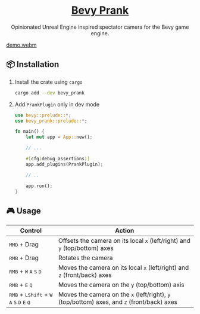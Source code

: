 <div align="center">

# [Bevy Prank](https://crates.io/crates/bevy_prank)

Opinionated Unreal Engine inspired spectator camera for the Bevy game engine.

</div>

[demo.webm](https://github.com/utilyre/bevy_prank/assets/91974155/fd971418-b369-49ff-b959-2985c92e5d62)

## 📦 Installation

1.  Install the crate using `cargo`

    ```bash
    cargo add --dev bevy_prank
    ```

2.  Add `PrankPlugin` only in dev mode

    ```rust
    use bevy::prelude::*;
    use bevy_prank::prelude::*;

    fn main() {
        let mut app = App::new();

        // ...

        #[cfg(debug_assertions)]
        app.add_plugins(PrankPlugin);

        // ..

        app.run();
    }
    ```

## 🎮 Usage

| Control                                                                                                            | Action                                                                                     |
| ------------------------------------------------------------------------------------------------------------------ | ------------------------------------------------------------------------------------------ |
| <kbd>MMD</kbd> + Drag                                                                                              | Offsets the camera on its local `x` (left/right) and `y` (top/bottom) axes                 |
| <kbd>RMB</kbd> + Drag                                                                                              | Rotates the camera                                                                         |
| <kbd>RMB</kbd> + <kbd>W</kbd> <kbd>A</kbd> <kbd>S</kbd> <kbd>D</kbd>                                               | Moves the camera on its local `x` (left/right) and `z` (front/back) axes                   |
| <kbd>RMB</kbd> + <kbd>E</kbd> <kbd>Q</kbd>                                                                         | Moves the camera on the `y` (top/bottom) axis                                              |
| <kbd>RMB</kbd> + <kbd>LShift</kbd> + <kbd>W</kbd> <kbd>A</kbd> <kbd>S</kbd> <kbd>D</kbd> <kbd>E</kbd> <kbd>Q</kbd> | Moves the camera on the `x` (left/right), `y` (top/bottom) axes, and `z` (front/back) axes |
